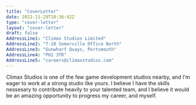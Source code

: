 ```yaml
---
title: "CoverLetter"
date: 2022-11-29T10:36:42Z
type: "cover-letter"
layout: "cover-letter"
draft: false
AddressLine1: "Climax Studios Limited"
AddressLine2: "7-10 Somerville Office North"
AddressLine3: "Gunwharf Quays, Portsmouth"
AddressLine4: "PO1 3TR"
AddressLine5: "careers@climaxstudios.com"
---
```


Climax Studios is one of the few game development studios nearby, and I'm eager to work at a strong studio like yours. I believe I have the skills nessesary to contribute heavily to your talented team, and I believe it would be an amazing opportunity to progress my career, and myself.

